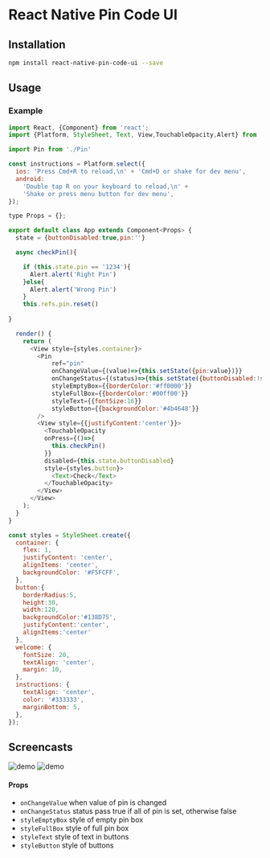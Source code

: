 # React Native Pin Code UI

## Installation
```sh
npm install react-native-pin-code-ui --save
```

## Usage

### Example
```js
import React, {Component} from 'react';
import {Platform, StyleSheet, Text, View,TouchableOpacity,Alert} from 'react-native';

import Pin from './Pin'

const instructions = Platform.select({
  ios: 'Press Cmd+R to reload,\n' + 'Cmd+D or shake for dev menu',
  android:
    'Double tap R on your keyboard to reload,\n' +
    'Shake or press menu button for dev menu',
});

type Props = {};

export default class App extends Component<Props> {
  state = {buttonDisabled:true,pin:''}

  async checkPin(){

    if (this.state.pin == '1234'){
      Alert.alert('Right Pin')
    }else{
      Alert.alert('Wrong Pin')
    }
    this.refs.pin.reset()
    
}

  render() {
    return (
      <View style={styles.container}>
        <Pin
            ref="pin" 
            onChangeValue={(value)=>{this.setState({pin:value})}} 
            onChangeStatus={(status)=>{this.setState({buttonDisabled:!status})}} 
            styleEmptyBox={{borderColor:'#ff0000'}}
            styleFullBox={{borderColor:'#00ff00'}}
            styleText={{fontSize:16}}
            styleButton={{backgroundColor:'#4b4648'}}
        />
        <View style={{justifyContent:'center'}}>
          <TouchableOpacity 
          onPress={()=>{
            this.checkPin()
          }}
          disabled={this.state.buttonDisabled} 
          style={styles.button}>
            <Text>Check</Text>
          </TouchableOpacity>
        </View>
      </View>
    );
  }
}

const styles = StyleSheet.create({
  container: {
    flex: 1,
    justifyContent: 'center',
    alignItems: 'center',
    backgroundColor: '#F5FCFF',
  },
  button:{
    borderRadius:5,
    height:30,
    width:120,
    backgroundColor:'#138D75',
    justifyContent:'center',
    alignItems:'center'
  },
  welcome: {
    fontSize: 20,
    textAlign: 'center',
    margin: 10,
  },
  instructions: {
    textAlign: 'center',
    color: '#333333',
    marginBottom: 5,
  },
});
```

## Screencasts

![demo](https://github.com/ekartal/react-native-pin-code-ui/ss/demo1.png)
![demo](https://github.com/ekartal/react-native-pin-code-ui/ss/demo2.png)

#### Props
- `onChangeValue` when value of pin is changed
- `onChangeStatus` status pass true if all of pin is set, otherwise false
- `styleEmptyBox` style of empty pin box 
- `styleFullBox` style of full pin box 
- `styleText` style of text in buttons 
- `styleButton` style of buttons 